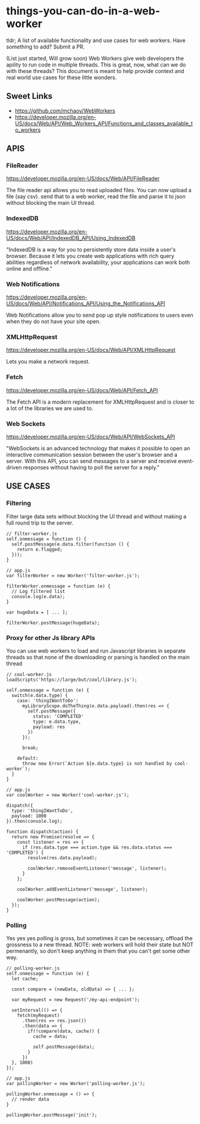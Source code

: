 # things-you-can-do-in-a-web-worker

tldr; A list of available functionality and use cases for web workers. Have something to add? Submit a PR.

(List just started, Will grow soon)
Web Workers give web developers the apility to run code in multiple threads. This is great, now, what can we do with these threads? This document is meant to help provide context and real world use cases for these little wonders.

## Sweet Links
- https://github.com/mchaov/WebWorkers
- https://developer.mozilla.org/en-US/docs/Web/API/Web_Workers_API/Functions_and_classes_available_to_workers

## APIS

### FileReader
https://developer.mozilla.org/en-US/docs/Web/API/FileReader

The file reader api allows you to read uploaded files.
You can now upload a file (say csv). send that to a web worker, read the file and parse it to json without blocking the main UI thread.

### IndexedDB
https://developer.mozilla.org/en-US/docs/Web/API/IndexedDB_API/Using_IndexedDB

"IndexedDB is a way for you to persistently store data inside a user's browser. Because it lets you create web applications with rich query abilities regardless of network availability, your applications can work both online and offline."

### Web Notifications
https://developer.mozilla.org/en-US/docs/Web/API/Notifications_API/Using_the_Notifications_API

Web Notifications allow you to send pop up style notifications to users even when they do not have your site open.

### XMLHttpRequest
https://developer.mozilla.org/en-US/docs/Web/API/XMLHttpRequest

Lets you make a network request.

### Fetch
https://developer.mozilla.org/en-US/docs/Web/API/Fetch_API

The Fetch API is a modern replacement for XMLHttpRequest and is closer to a lot of the libraries we are used to.

### Web Sockets
https://developer.mozilla.org/en-US/docs/Web/API/WebSockets_API

"WebSockets is an advanced technology that makes it possible to open an interactive communication session between the user's browser and a server. With this API, you can send messages to a server and receive event-driven responses without having to poll the server for a reply."

## USE CASES

### Filtering

Filter large data sets without blocking the UI thread and without making a full round trip to the server.

```JS
// filter-worker.js
self.onmessage = function () {
  self.postMessage(e.data.filter(function () {
    return e.flagged;
  }));
}

// app.js
var filterWorker = new Worker('filter-worker.js');

filterWorker.onmessage = function (e) {
  // Log filtered list
  console.log(e.data);
}

var hugeData = [ ... ];

filterWorker.postMessage(hugeData);
```

### Proxy for other Js library APIs

You can use web workers to load and run Javascript libraries in separate threads so that none of the downloading or parsing is handled on the main thread

```JS
// cool-worker.js
loadScripts('https://large/but/cool/library.js');

self.onmessage = function (e) {
  switch(e.data.type) {
    case: 'thingIWantToDo':
      myLibraryScope.doTheThing(e.data.payload).then(res => {
        self.postMessage({
          status: 'COMPLETED'
          type: e.data.type,
          payload: res
        })
      });
      
      break;
      
    default:
      throw new Error(`Action ${e.data.type} is not handled by cool-worker`);
  }
}

// app.js
var coolWorker = new Worker('cool-worker.js');

dispatch({
  type: 'thingIWantToDo',
  payload: 1000
}).then(console.log);

function dispatch(action) {
  return new Promise(resolve => {
    const listener = res => {
      if (res.data.type === action.type && res.data.status === 'COMPLETED') {
        resolve(res.data.payload);
        
        coolWorker.removeEventListener('message', listener);
      }
    };
    
    coolWorker.addEventListener('message', listener);
    
    coolWorker.postMessage(action);
  });
}
```

### Polling
Yes yes yes polling is gross, but sometimes it can be necessary, offload the grossness to a new thread.
NOTE: web workers will hold their state but NOT permenantly, so don't keep anything in them that you can't get some other way.

```JS
// polling-worker.js
self.onmessage = function (e) {
  let cache;
  
  const compare = (newData, oldData) => { ... };
  
  var myRequest = new Request('/my-api-endpoint');
  
  setInterval(() => {
    fetch(myRequest)
      .then(res => res.json())
      .then(data => {
        if(!compare(data, cache)) {
          cache = data;
        
          self.postMessage(data);
        }
      })
  }, 1000)
});

// app.js
var pollingWorker = new Worker('polling-worker.js');

pollingWorker.onmessage = () => {
  // render data
}

pollingWorker.postMessage('init');
```
